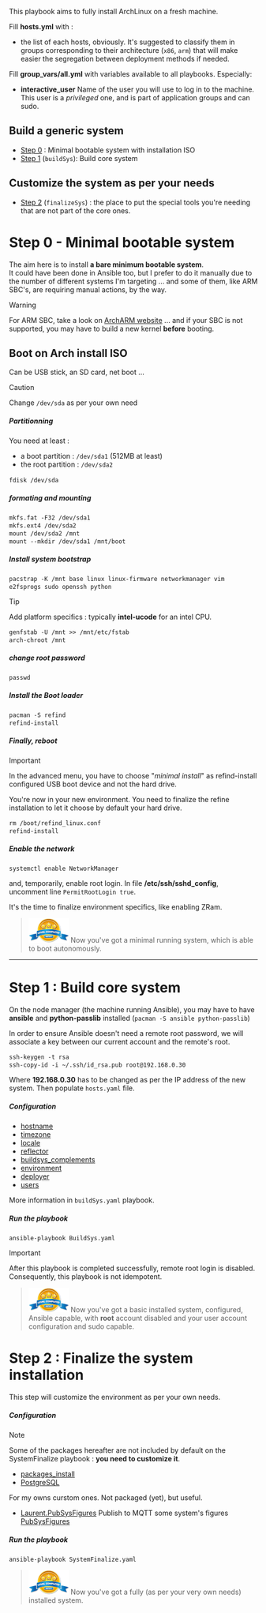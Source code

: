 This playbook aims to fully install ArchLinux on a fresh machine.

Fill **hosts.yml** with :
- the list of each hosts, obviously. It's suggested to classify them in groups corresponding to their architecture (`x86`, `arm`) that will make easier the segregation between deployment methods if needed.

Fill **group_vars/all.yml** with variables available to all playbooks. Especially:
- **interactive_user** Name of the user you will use to log in to the machine.
This user is a *privileged* one, and is part of application groups and can sudo.

Build a generic system
----

- [Step 0](#step-0---minimal-bootable-system) : Minimal bootable system with installation ISO
- [Step 1](#step-1--build-core-system) (`buildSys`): Build core system

 Customize the system as per your needs
 ----
 - [Step 2](#hostname](roles/buildSys.hostname)) (`finalizeSys`) : the place to put the special tools you're needing that are not part of the core ones.

# Step 0 - Minimal bootable system

The aim here is to install **a bare minimum bootable system**.<br>
It could have been done in Ansible too, but I prefer to do it manually due to the number of different systems I'm targeting ... 
and some of them, like ARM SBC's, are requiring manual actions, by the way.

> [!WARNING]
> For ARM SBC, take a look on [ArchARM website](https://archlinuxarm.org/) ...
> and if your SBC is not supported, you may have to build a new kernel **before** booting.

## Boot on Arch install ISO

Can be USB stick, an SD card, net boot ...

> [!CAUTION]
> Change `/dev/sda` as per your own need

##### Partitionning

You need at least :
- a boot partition : `/dev/sda1` (512MB at least)
- the root partition : `/dev/sda2`

`fdisk /dev/sda`

##### formating and mounting

```
mkfs.fat -F32 /dev/sda1
mkfs.ext4 /dev/sda2
mount /dev/sda2 /mnt
mount --mkdir /dev/sda1 /mnt/boot
```

##### Install system bootstrap

```
pacstrap -K /mnt base linux linux-firmware networkmanager vim e2fsprogs sudo openssh python
```

> [!TIP]
> Add platform specifics : typically **intel-ucode** for an intel CPU.

```
genfstab -U /mnt >> /mnt/etc/fstab
arch-chroot /mnt
```

##### change root password
```
passwd
```
##### Install the Boot loader
```
pacman -S refind
refind-install
```

##### Finally, reboot

> [!IMPORTANT]
> In the advanced menu, you have to choose "*minimal install*" as refind-install configured USB boot device and not the hard drive.

You're now in your new environment. You need to finalize the refine installation to let it choose by default your hard drive.
```
rm /boot/refind_linux.conf
refind-install
```

##### Enable the network

```
systemctl enable NetworkManager
```
and, temporarily, enable root login. In file **/etc/ssh/sshd_config**, uncomment line `PermitRootLogin true`.

It's the time to finalize environment specifics, like enabling ZRam.

> ![image](images/level.png)
> Now you've got a minimal running system, which is able to boot autonomously.

***

# Step 1 : Build core system

On the node manager (the machine running Ansible), you may have to have **ansible** and **python-passlib** installed (`pacman -S ansible python-passlib`)

In order to ensure Ansible doesn't need a remote root password, we will associate a key between our current account and the remote's root.
```
ssh-keygen -t rsa
ssh-copy-id -i ~/.ssh/id_rsa.pub root@192.168.0.30
```
Where **192.168.0.30** has to be changed as per the IP address of the new system. Then populate `hosts.yaml` file.

##### Configuration

- [hostname](roles/buildSys.hostname)
- [timezone](roles/buildSys.timezone)
- [locale](roles/buildSys.locale)
- [reflector](roles/buildSys.reflector)
- [buildsys_complements](roles/buildSys.buildsys_complements)
- [environment](roles/buildSys.environment)
- [deployer](roles/buildSys.deployer)
- [users](roles/buildSys.users)

More information in `buildSys.yaml` playbook.

##### Run the playbook

```
ansible-playbook BuildSys.yaml
```
> [!IMPORTANT]
> After this playbook is completed successfully, remote root login is disabled. Consequently, this playbook is not idempotent.

> ![image](images/level.png)
> Now you've got a basic installed system, configured, Ansible capable, with **root** account disabled and your user account configuration and sudo capable.

# Step 2 : Finalize the system installation

This step will customize the environment as per your own needs.

##### Configuration

> [!NOTE]
> Some of the packages hereafter are not included by default on the SystemFinalize playbook : **you need to customize it**.

- [packages_install](roles/packages_install)
- [PostgreSQL](roles/PostgreSQL)

For my owns curstom ones. Not packaged (yet), but useful.

- [Laurent.PubSysFigures](roles/Laurent.PubSysFigures) Publish to MQTT some system's figures [PubSysFigures](https://github.com/destroyedlolo/PubSysFigures)

##### Run the playbook

```
ansible-playbook SystemFinalize.yaml
```

> ![image](images/level.png)
> Now you've got a fully (as per your very own needs) installed system.
